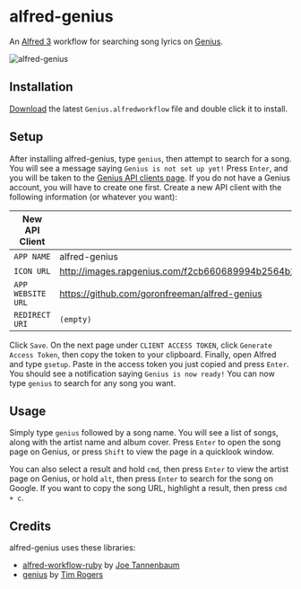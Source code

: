 # alfred-genius

An [Alfred 3](https://www.alfredapp.com/) workflow for searching song lyrics on [Genius](https://genius.com/).

![alfred-genius](https://i.imgur.com/FDacgV8.png)

## Installation

[Download](https://github.com/goronfreeman/alfred-genius/releases/latest) the latest `Genius.alfredworkflow` file and double click it to install.

## Setup

After installing alfred-genius, type `genius`, then attempt to search for a song. You will see a message saying `Genius is not set up yet!` Press `Enter`, and you will be taken to the [Genius API clients page](https://genius.com/api-clients/new). If you do not have a Genius account, you will have to create one first. Create a new API client with the following information (or whatever you want):

| New API Client    |                                                                            |
| ----------------- | -------------------------------------------------------------------------- |
| `APP NAME`        | alfred-genius                                                              |
| `ICON URL`        | http://images.rapgenius.com/f2cb660689994b2564b2d493759c02a7.114x114x1.png |
| `APP WEBSITE URL` | https://github.com/goronfreeman/alfred-genius                              |
| `REDIRECT URI`    | `(empty)`                                                                  |

Click `Save`. On the next page under `CLIENT ACCESS TOKEN`, click `Generate Access Token`, then copy the token to your clipboard. Finally, open Alfred and type `gsetup`. Paste in the access token you just copied and press `Enter`. You should see a notification saying `Genius is now ready!` You can now type `genius` to search for any song you want.

## Usage

Simply type `genius` followed by a song name. You will see a list of songs, along with the artist name and album cover. Press `Enter` to open the song page on Genius, or press `Shift` to view the page in a quicklook window.

You can also select a result and hold `cmd`, then press `Enter` to view the artist page on Genius, or hold `alt`, then press `Enter` to search for the song on Google. If you want to copy the song URL, highlight a result, then press `cmd + c`.

## Credits

alfred-genius uses these libraries:

* [alfred-workflow-ruby](https://github.com/joetannenbaum/alfred-workflow-ruby) by [Joe Tannenbaum](https://github.com/joetannenbaum)
* [genius](https://github.com/timrogers/genius) by [Tim Rogers](https://github.com/timrogers)
